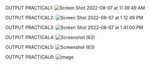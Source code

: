 OUTPUT PRACTICAL1: 
![Screen Shot 2022-08-07 at 11 39 49 AM](https://user-images.githubusercontent.com/110661984/183278061-d8c1c266-b284-4c48-bab0-549cf7b23611.png)

OUTPUT PRACTICAL2:
![Screen Shot 2022-08-07 at 1 12 49 PM](https://user-images.githubusercontent.com/110661984/183281816-3d125c6d-1f80-4e0a-9798-92a5d6795343.png)

OUTPUT PRACTICAL3:
![Screen Shot 2022-08-07 at 1 41 00 PM](https://user-images.githubusercontent.com/110661984/183281822-22b17c48-d985-432f-b47f-cc5f22e6c3fc.png)

OUTPUT PRACTICAL4:
![Screenshot (62)](https://user-images.githubusercontent.com/110661984/183581587-c4c21792-f304-4c3b-9bca-88e69c998df9.png)

OUTPUT PRACTICAL5:
![Screenshot (63)](https://user-images.githubusercontent.com/110661984/183581805-5e631123-5c35-4cc1-a927-3c2bc7582eca.png)

OUTPUT PRACTICAL6:
![image](https://user-images.githubusercontent.com/110661984/183583070-c2f1af04-8559-4c51-ab76-9f96960e5a34.png)

